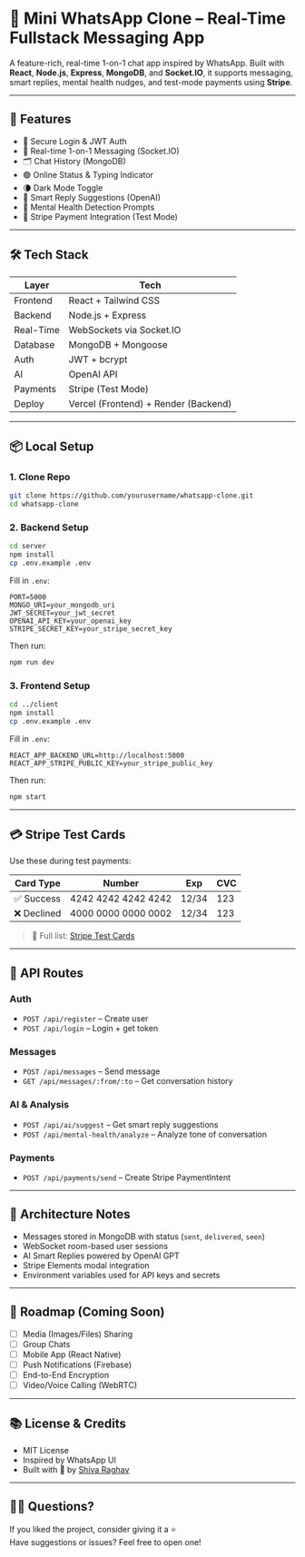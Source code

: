 # 📱 Mini WhatsApp Clone – Real-Time Fullstack Messaging App

A feature-rich, real-time 1-on-1 chat app inspired by WhatsApp. Built with **React**, **Node.js**, **Express**, **MongoDB**, and **Socket.IO**, it supports messaging, smart replies, mental health nudges, and test-mode payments using **Stripe**.

---

## 🚀 Features

- 🔐 Secure Login & JWT Auth
- 💬 Real-time 1-on-1 Messaging (Socket.IO)
- 🗂 Chat History (MongoDB)
- 🟢 Online Status & Typing Indicator
- 🌘 Dark Mode Toggle
- 🤖 Smart Reply Suggestions (OpenAI)
- 🧘 Mental Health Detection Prompts
- 💸 Stripe Payment Integration (Test Mode)

---

## 🛠 Tech Stack

| Layer      | Tech                          |
|------------|-------------------------------|
| Frontend   | React + Tailwind CSS          |
| Backend    | Node.js + Express             |
| Real-Time  | WebSockets via Socket.IO      |
| Database   | MongoDB + Mongoose            |
| Auth       | JWT + bcrypt                  |
| AI         | OpenAI API                    |
| Payments   | Stripe (Test Mode)            |
| Deploy     | Vercel (Frontend) + Render (Backend) |

---

## 📦 Local Setup

### 1. Clone Repo

```bash
git clone https://github.com/yourusername/whatsapp-clone.git
cd whatsapp-clone
```

### 2. Backend Setup

```bash
cd server
npm install
cp .env.example .env
```

Fill in `.env`:

```
PORT=5000
MONGO_URI=your_mongodb_uri
JWT_SECRET=your_jwt_secret
OPENAI_API_KEY=your_openai_key
STRIPE_SECRET_KEY=your_stripe_secret_key
```

Then run:

```bash
npm run dev
```

### 3. Frontend Setup

```bash
cd ../client
npm install
cp .env.example .env
```

Fill in `.env`:

```
REACT_APP_BACKEND_URL=http://localhost:5000
REACT_APP_STRIPE_PUBLIC_KEY=your_stripe_public_key
```

Then run:

```bash
npm start
```

---

## 💳 Stripe Test Cards

Use these during test payments:

| Card Type     | Number             | Exp   | CVC |
|---------------|--------------------|-------|-----|
| ✅ Success     | 4242 4242 4242 4242 | 12/34 | 123 |
| ❌ Declined    | 4000 0000 0000 0002 | 12/34 | 123 |

> 📘 Full list: [Stripe Test Cards](https://stripe.com/docs/testing)

---

## 📃 API Routes

### Auth
- `POST /api/register` – Create user
- `POST /api/login` – Login + get token

### Messages
- `POST /api/messages` – Send message
- `GET /api/messages/:from/:to` – Get conversation history

### AI & Analysis
- `POST /api/ai/suggest` – Get smart reply suggestions
- `POST /api/mental-health/analyze` – Analyze tone of conversation

### Payments
- `POST /api/payments/send` – Create Stripe PaymentIntent

---

## 🧠 Architecture Notes

- Messages stored in MongoDB with status (`sent`, `delivered`, `seen`)
- WebSocket room-based user sessions
- AI Smart Replies powered by OpenAI GPT
- Stripe Elements modal integration
- Environment variables used for API keys and secrets

---

## 🌟 Roadmap (Coming Soon)

- [ ] Media (Images/Files) Sharing
- [ ] Group Chats
- [ ] Mobile App (React Native)
- [ ] Push Notifications (Firebase)
- [ ] End-to-End Encryption
- [ ] Video/Voice Calling (WebRTC)

---

## 📚 License & Credits

- MIT License  
- Inspired by WhatsApp UI  
- Built with 💙 by [Shiva Raghav](https://github.com/shivarag200701)

---

## 🙋‍♂️ Questions?

If you liked the project, consider giving it a ⭐  
Have suggestions or issues? Feel free to open one!
